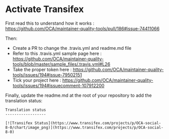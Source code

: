 # Activate Transifex

First read this to understand how it works : https://github.com/OCA/maintainer-quality-tools/pull/186#issue-74411066

Then:

 * Create a PR to change the .travis.yml and readme.md file
 * Refer to this .travis.yml sample page here : https://github.com/OCA/maintainer-quality-tools/blob/master/sample_files/.travis.yml#L26
 * Take the proper token here : https://github.com/OCA/maintainer-quality-tools/issues/194#issue-79502151
 * Tick your project here : https://github.com/OCA/maintainer-quality-tools/issues/194#issuecomment-107912200

Finally, update the readme.md at the root of your repository to add the translation status:

```
Translation status
------------------

[![Transifex Status](https://www.transifex.com/projects/p/OCA-social-8-0/chart/image_png)](https://www.transifex.com/projects/p/OCA-social-8-0)
```
